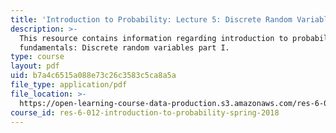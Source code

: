 ```yaml
---
title: 'Introduction to Probability: Lecture 5: Discrete Random Variables Part I'
description: >-
  This resource contains information regarding introduction to probability: The
  fundamentals: Discrete random variables part I.
type: course
layout: pdf
uid: b7a4c6515a088e73c26c3583c5ca8a5a
file_type: application/pdf
file_location: >-
  https://open-learning-course-data-production.s3.amazonaws.com/res-6-012-introduction-to-probability-spring-2018/b7a4c6515a088e73c26c3583c5ca8a5a_MITRES_6_012S18_L05.pdf
course_id: res-6-012-introduction-to-probability-spring-2018
---
```

